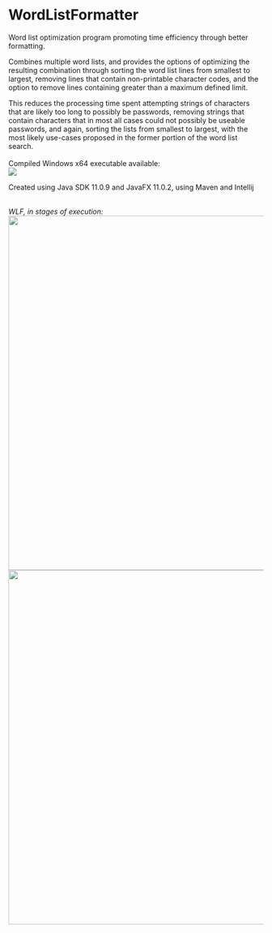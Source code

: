# WordListFormatter
Word list optimization program promoting time efficiency through better formatting.  

Combines multiple word lists, and provides the options of optimizing the resulting 
combination through sorting the word list lines from smallest to largest, removing 
lines that contain non-printable character codes, and the option to remove lines 
containing greater than a maximum defined limit.  

This reduces the processing time spent attempting strings of characters that are 
likely too long to possibly be passwords, removing strings that contain characters 
that in most all cases could not possibly be useable passwords, and again, sorting 
the lists from smallest to largest, with the most likely use-cases proposed in the 
former portion of the word list search.  
<br>
Compiled Windows x64 executable available: <br>
<a href="https://github.com/ggroce/WordListFormatter/releases/download/v0.9.1-beta/WordlistFormatter-v0.9.1-beta_JRE-Bundle.zip"><img src="https://img.shields.io/github/v/release/ggroce/wordlistformatter?color=green&include_prereleases&label=Download%20%28bundled%20with%20JRE%2011.0.9%29"></a>

Created using Java SDK 11.0.9 and JavaFX 11.0.2, using Maven and Intellij

<br>
<i>WLF, in stages of execution: </i>
<br>
<img src="https://user-images.githubusercontent.com/25714007/98495259-5e2aaa00-2204-11eb-8fa7-945467ed15f6.png" width="700">
<img src="https://user-images.githubusercontent.com/25714007/98495263-5f5bd700-2204-11eb-9963-7567dd89be03.png" width="700">
